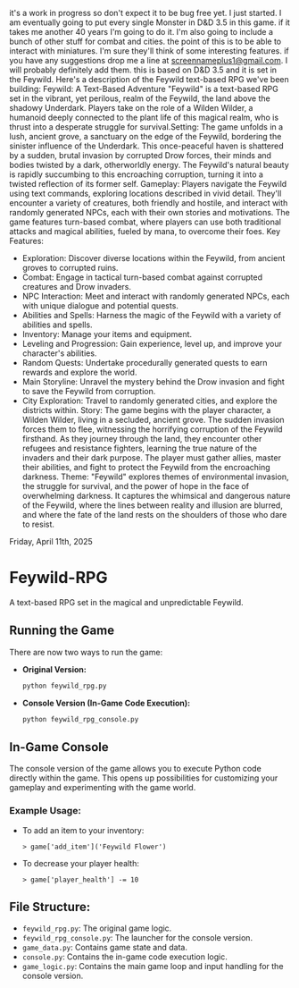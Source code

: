 it's a work in progress so don't expect it to be bug free yet. 
I just started. I am eventually going to put every single Monster in D&D 3.5 in this game. if it takes me another 40 years I'm going to do it. I'm also going to include a bunch of other stuff for combat and cities. the point of this is to be able to interact with miniatures. I'm sure they'll think of some interesting features. if you have any suggestions drop me a line at screennameplus1@gmail.com. I will probably definitely add them.
this is based on D&D 3.5 and it is set in the Feywild.
Here's a description of the Feywild text-based RPG 
we've been building: 
Feywild: A Text-Based Adventure "Feywild" 
is a text-based RPG set in the vibrant, yet perilous, realm of 
the Feywild, the land above the shadowy Underdark. Players take 
on the role of a Wilden Wilder, a humanoid deeply connected to 
the plant life of this magical realm, who is thrust into a 
desperate struggle for survival.Setting: The game unfolds in a 
lush, ancient grove, a sanctuary on the edge of the Feywild, 
bordering the sinister influence of the Underdark. 
This once-peaceful haven is shattered by a sudden, brutal 
invasion by corrupted Drow forces, their minds and bodies 
twisted by a dark, otherworldly energy. The Feywild's natural 
beauty is rapidly succumbing to this encroaching corruption, 
turning it into a twisted reflection of its former self.
Gameplay:
Players navigate the Feywild using text commands, exploring 
locations described in vivid detail. They'll encounter a variety 
of creatures, both friendly and hostile, and interact with 
randomly generated NPCs, each with their own stories and 
motivations. The game features turn-based combat, where players 
can use both traditional attacks and magical abilities, fueled by 
mana, to overcome their foes.
Key Features:
 * Exploration: Discover diverse locations within the Feywild,
   from ancient groves to corrupted ruins.
 * Combat: Engage in tactical turn-based combat against corrupted
   creatures and Drow invaders.
 * NPC Interaction: Meet and interact with randomly generated NPCs,
   each with unique dialogue and potential quests.
 * Abilities and Spells: Harness the magic of the Feywild with a
   variety of abilities and spells.
 * Inventory: Manage your items and equipment.
 * Leveling and Progression: Gain experience, level up, and improve
   your character's abilities.
 * Random Quests: Undertake procedurally generated quests to earn
   rewards and explore the world.
 * Main Storyline: Unravel the mystery behind the Drow invasion and
   fight to save the Feywild from corruption.
 * City Exploration: Travel to randomly generated cities, and explore
   the districts within.
Story:
The game begins with the player character, a Wilden Wilder, living in
a secluded, ancient grove. The sudden invasion forces them to flee,
witnessing the horrifying corruption of the Feywild firsthand. As they
journey through the land, they encounter other refugees and resistance
fighters, learning the true nature of the invaders and their dark purpose.
The player must gather allies, master their abilities, and fight to protect
the Feywild from the encroaching darkness.
Theme:
"Feywild" explores themes of environmental invasion, the struggle for survival, and
the power of hope in the face of overwhelming darkness.
It captures the whimsical and dangerous nature of the Feywild, where the lines between
reality and illusion are blurred, and where the fate of the land rests on the shoulders
of those who dare to resist.

Friday, April 11th, 2025

# Feywild-RPG

A text-based RPG set in the magical and unpredictable Feywild.

## Running the Game

There are now two ways to run the game:

* **Original Version:**
    ```bash
    python feywild_rpg.py
    ```
* **Console Version (In-Game Code Execution):**
    ```bash
    python feywild_rpg_console.py
    ```

## In-Game Console

The console version of the game allows you to execute Python code directly within the game. This opens up possibilities for customizing your gameplay and experimenting with the game world.

### Example Usage:

* To add an item to your inventory:
    ```
    > game['add_item']('Feywild Flower')
    ```
* To decrease your player health:
    ```
    > game['player_health'] -= 10
    ```

## File Structure:

* `feywild_rpg.py`: The original game logic.
* `feywild_rpg_console.py`: The launcher for the console version.
* `game_data.py`: Contains game state and data.
* `console.py`: Contains the in-game code execution logic.
* `game_logic.py`: Contains the main game loop and input handling for the console version.

